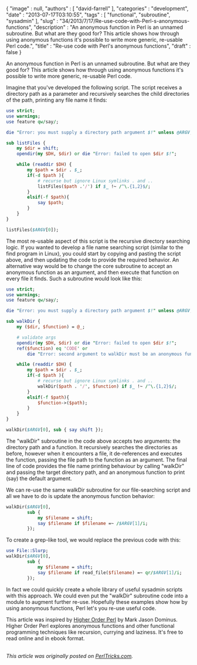 {
   "image" : null,
   "authors" : [
      "david-farrell"
   ],
   "categories" : "development",
   "date" : "2013-07-17T03:10:55",
   "tags" : [
      "functional",
      "subroutine",
      "sysadmin"
   ],
   "slug" : "34/2013/7/17/Re-use-code-with-Perl-s-anonymous-functions",
   "description" : "An anonymous function in Perl is an unnamed subroutine. But what are they good for? This article shows how through using anonymous functions it's possible to write more generic, re-usable Perl code.",
   "title" : "Re-use code with Perl's anonymous functions",
   "draft" : false
}


An anonymous function in Perl is an unnamed subroutine. But what are they good for? This article shows how through using anonymous functions it's possible to write more generic, re-usable Perl code.

Imagine that you've developed the following script. The script receives a directory path as a parameter and recursively searches the child directories of the path, printing any file name it finds:

```perl
use strict;
use warnings;
use feature qw/say/;

die "Error: you must supply a directory path argument $!" unless @ARGV;

sub listFiles {
    my $dir = shift;
    opendir(my $DH, $dir) or die "Error: failed to open $dir $!";

    while (readdir $DH) {
        my $path = $dir . $_;
        if(-d $path ){
            # recurse but ignore Linux symlinks . and ..
            listFiles($path .'/') if $_ !~ /^\.{1,2}$/;
        }
        elsif(-f $path){
            say $path;
        }
    }
}

listFiles($ARGV[0]);
```

The most re-usable aspect of this script is the recursive directory searching logic. If you wanted to develop a file name searching script (similar to the find program in Linux), you could start by copying and pasting the script above, and then updating the code to provide the required behavior. An alternative way would be to change the core subroutine to accept an anonymous function as an argument, and then execute that function on every file it finds. Such a subroutine would look like this:

```perl
use strict;
use warnings;
use feature qw/say/;

die "Error: you must supply a directory path argument $!" unless @ARGV;

sub walkDir {
    my ($dir, $function) = @_;

    # validate args
    opendir(my $DH, $dir) or die "Error: failed to open $dir $!";
    ref($function) eq 'CODE' or 
        die "Error: second argument to walkDir must be an anonymous function $!";

    while (readdir $DH) {
        my $path = $dir . $_;
        if(-d $path ){ 
            # recurse but ignore Linux symlinks . and ..
            walkDir($path . '/', $function) if $_ !~ /^\.{1,2}$/;
        }
        elsif(-f $path){
            $function->($path);
        }
    }
}

walkDir($ARGV[0], sub { say shift });
```

The "walkDir" subroutine in the code above accepts two arguments: the directory path and a function. It recursively searches the directories as before, however when it encounters a file, it de-references and executes the function, passing the file path to the function as an argument. The final line of code provides the file name printing behaviour by calling "walkDir" and passing the target directory path, and an anonymous function to print (say) the default argument.

We can re-use the same walkDir subroutine for our file-searching script and all we have to do is update the anonymous function behavior:

```perl
walkDir($ARGV[0], 
        sub { 
            my $filename = shift;
            say $filename if $filename =~ /$ARGV[1]/i;
        });
```

To create a grep-like tool, we would replace the previous code with this:

```perl
use File::Slurp;
walkDir($ARGV[0],
        sub {
            my $filename = shift;
            say $filename if read_file($filename) =~ qr/$ARGV[1]/i;
        });
```

In fact we could quickly create a whole library of useful sysadmin scripts with this approach. We could even put the "walkDir" subroutine code into a module to augment further re-use. Hopefully these examples show how by using anonymous functions, Perl let's you re-use useful code.

This article was inspired by [Higher Order Perl](http://hop.perl.plover.com/) by Mark Jason Dominus. Higher Order Perl explores anonymous functions and other functional programming techniques like recursion, currying and laziness. It's free to read online and in ebook format.

\
*This article was originally posted on [PerlTricks.com](http://perltricks.com).*
